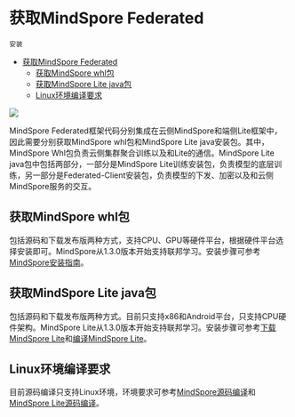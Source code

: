 # 获取MindSpore Federated

`安装`

<!-- TOC -->

- [获取MindSpore Federated](#获取mindspore-federated)
    - [获取MindSpore whl包](#获取mindspore-whl包)
    - [获取MindSpore Lite java包](#获取mindspore-lite-java包)
    - [Linux环境编译要求](#linux环境编译要求)

<!-- /TOC -->

<a href="https://gitee.com/mindspore/docs/blob/r1.3/docs/federated/docs/source_zh_cn/federated_install.md" target="_blank"><img src="https://gitee.com/mindspore/docs/raw/r1.3/resource/_static/logo_source.png"></a>

MindSpore Federated框架代码分别集成在云侧MindSpore和端侧Lite框架中，因此需要分别获取MindSpore whl包和MindSpore Lite java安装包。其中，MindSpore Whl包负责云侧集群聚合训练以及和Lite的通信。MindSpore Lite java包中包括两部分，一部分是MindSpore Lite训练安装包，负责模型的底层训练，另一部分是Federated-Client安装包，负责模型的下发、加密以及和云侧MindSpore服务的交互。

## 获取MindSpore whl包

包括源码和下载发布版两种方式，支持CPU、GPU等硬件平台，根据硬件平台选择安装即可。MindSpore从1.3.0版本开始支持联邦学习。安装步骤可参考[MindSpore安装指南](https://www.mindspore.cn/install)。

## 获取MindSpore Lite java包

包括源码和下载发布版两种方式。目前只支持x86和Android平台，只支持CPU硬件架构。MindSpore Lite从1.3.0版本开始支持联邦学习。安装步骤可参考[下载MindSpore Lite](https://www.mindspore.cn/lite/docs/zh-CN/r1.3/use/downloads.html)和[编译MindSpore Lite](https://www.mindspore.cn/lite/docs/zh-CN/r1.3/use/build.html)。

## Linux环境编译要求

目前源码编译只支持Linux环境，环境要求可参考[MindSpore源码编译](https://www.mindspore.cn/install)和[MindSpore Lite源码编译](https://www.mindspore.cn/lite/docs/zh-CN/r1.3/use/build.html)。
